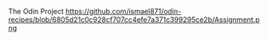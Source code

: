 The Odin Project
https://github.com/ismael871/odin-recipes/blob/6805d21c0c928cf707cc4efe7a371c399295ce2b/Assignment.png
